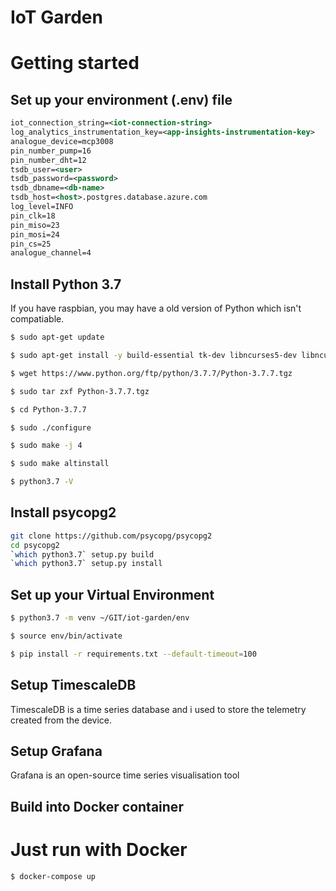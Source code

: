 # IoT Garden

# Getting started
## Set up your environment (.env) file

```xml
iot_connection_string=<iot-connection-string>
log_analytics_instrumentation_key=<app-insights-instrumentation-key>
analogue_device=mcp3008
pin_number_pump=16
pin_number_dht=12
tsdb_user=<user>
tsdb_password=<password>
tsdb_dbname=<db-name>
tsdb_host=<host>.postgres.database.azure.com
log_level=INFO
pin_clk=18
pin_miso=23
pin_mosi=24
pin_cs=25
analogue_channel=4
```

## Install Python 3.7

If you have raspbian, you may have a old version of Python which isn't compatiable.

```bash
$ sudo apt-get update

$ sudo apt-get install -y build-essential tk-dev libncurses5-dev libncursesw5-dev libreadline6-dev libdb5.3-dev libgdbm-dev libsqlite3-dev libssl-dev libbz2-dev libexpat1-dev liblzma-dev zlib1g-dev libffi-dev

$ wget https://www.python.org/ftp/python/3.7.7/Python-3.7.7.tgz

$ sudo tar zxf Python-3.7.7.tgz

$ cd Python-3.7.7

$ sudo ./configure

$ sudo make -j 4

$ sudo make altinstall

$ python3.7 -V
```

## Install psycopg2
```bash
git clone https://github.com/psycopg/psycopg2
cd psycopg2
`which python3.7` setup.py build
`which python3.7` setup.py install
```

## Set up your Virtual Environment

```bash
$ python3.7 -m venv ~/GIT/iot-garden/env

$ source env/bin/activate

$ pip install -r requirements.txt --default-timeout=100
```

## Setup TimescaleDB

TimescaleDB is a time series database and i used to store the telemetry created from the device.

## Setup Grafana

Grafana is an open-source time series visualisation tool

## Build into Docker container


# Just run with Docker

```bash
$ docker-compose up
```


